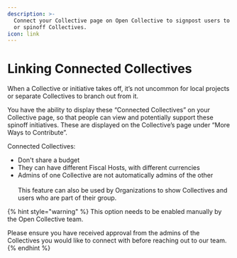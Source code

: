 ```yaml
---
description: >-
  Connect your Collective page on Open Collective to signpost users to related
  or spinoff Collectives.
icon: link
---
```


# Linking Connected Collectives

When a Collective or initiative takes off, it’s not uncommon for local projects or separate Collectives to branch out from it.

You have the ability to display these “Connected Collectives” on your Collective page, so that people can view and potentially support these spinoff initiatives. These are displayed on the Collective’s page under “More Ways to Contribute”.

Connected Collectives:&#x20;

* Don't share a budget&#x20;
* They can have different Fiscal Hosts, with different currencies&#x20;
* Admins of one Collective are not automatically admins of the other\
  \
  This feature can also be used by Organizations to show Collectives and users who are part of their group.

{% hint style="warning" %}
This option needs to be enabled manually by the Open Collective team.

Please ensure you have received approval from the admins of the Collectives you would like to connect with before reaching out to our team.&#x20;
{% endhint %}

